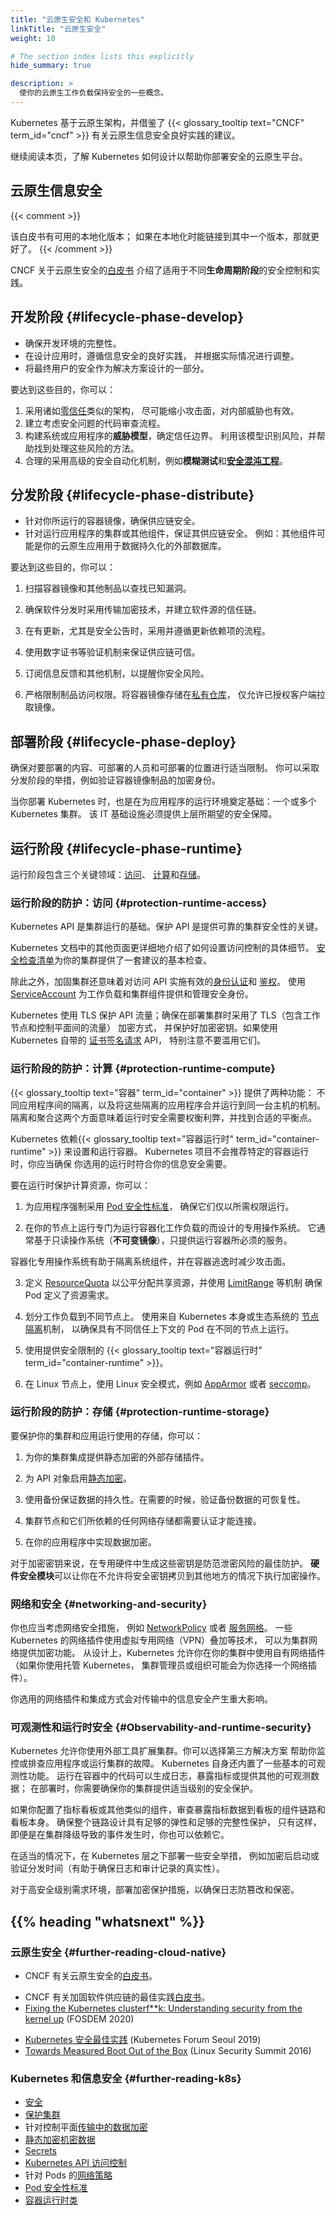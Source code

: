 ```yaml
---
title: "云原生安全和 Kubernetes"
linkTitle: "云原生安全"
weight: 10

# The section index lists this explicitly
hide_summary: true

description: >
  使你的云原生工作负载保持安全的一些概念。
---
```

<!--
---
title: "Cloud Native Security and Kubernetes"
linkTitle: "Cloud Native Security"
weight: 10

# The section index lists this explicitly
hide_summary: true

description: >
  Concepts for keeping your cloud-native workload secure.
---
-->
<!-- 
Kubernetes is based on a cloud-native architecture, and draws on advice from the
{{< glossary_tooltip text="CNCF" term_id="cncf" >}} about good practice for
cloud native information security. 
-->
Kubernetes 基于云原生架构，并借鉴了
{{< glossary_tooltip text="CNCF" term_id="cncf" >}}
有关云原生信息安全良好实践的建议。

<!--
Read on through this page for an overview of how Kubernetes is designed to
help you deploy a secure cloud native platform.
-->
继续阅读本页，了解 Kubernetes 如何设计以帮助你部署安全的云原生平台。

<!--
## Cloud native information security
-->
## 云原生信息安全

{{< comment >}}
<!--
There are localized versions available of this whitepaper; if you can link to one of those
when localizing, that's even better.
-->
该白皮书有可用的本地化版本；
如果在本地化时能链接到其中一个版本，那就更好了。
{{< /comment >}}

<!--
The CNCF [white paper](https://github.com/cncf/tag-security/blob/main/community/resources/security-whitepaper/v2/CNCF_cloud-native-security-whitepaper-May2022-v2.pdf)
on cloud native security defines security controls and practices that are
appropriate to different _lifecycle phases_.
-->
CNCF 关于云原生安全的[白皮书](https://github.com/cncf/tag-security/blob/main/security-whitepaper/v1/cloud-native-security-whitepaper-simplified-chinese.md)
介绍了适用于不同**生命周期阶段**的安全控制和实践。

<!--
## _Develop_ lifecycle phase {#lifecycle-phase-develop}
-->
## **开发**阶段 {#lifecycle-phase-develop}

<!--
- Ensure the integrity of development environments.
- Design applications following good practice for information security,
  appropriate for your context.
- Consider end user security as part of solution design.
-->
- 确保开发环境的完整性。
- 在设计应用时，遵循信息安全的良好实践，
   并根据实际情况进行调整。
- 将最终用户的安全作为解决方案设计的一部分。

<!--
To achieve this, you can:
-->
要达到这些目的，你可以：

<!--
1. Adopt an architecture, such as [zero trust](https://glossary.cncf.io/zero-trust-architecture/),
   that minimizes attack surfaces, even for internal threats.
1. Define a code review process that considers security concerns.
1. Build a _threat model_ of your system or application that identifies
   trust boundaries. Use that to model to identify risks and to help find
   ways to treat those risks.
1. Incorporate advanced security automation, such as _fuzzing_ and
   [security chaos engineering](https://glossary.cncf.io/security-chaos-engineering/),
   where it's justified.
-->
1. 采用诸如[零信任](https://glossary.cncf.io/zh-cn/zero-trust-architecture/)类似的架构，
   尽可能缩小攻击面，对内部威胁也有效。
2. 建立考虑安全问题的代码审查流程。
3. 构建系统或应用程序的**威胁模型**，确定信任边界。
   利用该模型识别风险，并帮助找到处理这些风险的方法。
4. 合理的采用高级的安全自动化机制，例如**模糊测试**和[**安全混沌工程**](https://glossary.cncf.io/zh-cn/security-chaos-engineering/)。

<!--
## _Distribute_ lifecycle phase {#lifecycle-phase-distribute}
-->
## **分发**阶段 {#lifecycle-phase-distribute}

<!--
- Ensure the security of the supply chain for container images you execute.
- Ensure the security of the supply chain for the cluster and other components
  that execute your application. An example of another component might be an
  external database that your cloud-native application uses for persistence.
-->
- 针对你所运行的容器镜像，确保供应链安全。
- 针对运行应用程序的集群或其他组件，保证其供应链安全。
   例如：其他组件可能是你的云原生应用用于数据持久化的外部数据库。

<!--
To achieve this, you can:
-->
要达到这些目的，你可以：

<!--
1. Scan container images and other artifacts for known vulnerabilities.
-->
1. 扫描容器镜像和其他制品以查找已知漏洞。
<!--
1. Ensure that software distribution uses encryption in transit, with
   a chain of trust for the software source.
-->
2. 确保软件分发时采用传输加密技术，并建立软件源的信任链。
<!--
1. Adopt and follow processes to update dependencies when updates are
   available, especially in response to security announcements.
-->
3. 在有更新，尤其是安全公告时，采用并遵循更新依赖项的流程。
<!--
1. Use validation mechanisms such as digital certificates for supply
   chain assurance.
-->
4. 使用数字证书等验证机制来保证供应链可信。
<!--
1. Subscribe to feeds and other mechanisms to alert you to security
   risks.
-->
5. 订阅信息反馈和其他机制，以提醒你安全风险。
<!--
1. Restrict access to artifacts. Place container images in a
   [private registry](/docs/concepts/containers/images/#using-a-private-registry)
   that only allows authorized clients to pull images.
-->
6. 严格限制制品访问权限。将容器镜像存储在[私有仓库](/zh-cn/docs/concepts/containers/images/#using-a-private-registry)，
   仅允许已授权客户端拉取镜像。

<!--
## _Deploy_ lifecycle phase {#lifecycle-phase-deploy}
-->
## **部署**阶段 {#lifecycle-phase-deploy}

<!--
Ensure appropriate restrictions on what can be deployed, who can deploy it,
and where it can be deployed to.
You can enforce measures from the _distribute_ phase, such as verifying the
cryptographic identity of container image artifacts.
-->
确保对要部署的内容、可部署的人员和可部署的位置进行适当限制。
你可以采取分发阶段的举措，例如验证容器镜像制品的加密身份。

<!--
When you deploy Kubernetes, you also set the foundation for your
applications' runtime environment: a Kubernetes cluster (or
multiple clusters).
That IT infrastructure must provide the security guarantees that higher
layers expect.
-->
当你部署 Kubernetes 时，也是在为应用程序的运行环境奠定基础：一个或多个 Kubernetes 集群。
该 IT 基础设施必须提供上层所期望的安全保障。

<!--
## _Runtime_ lifecycle phase {#lifecycle-phase-runtime}
-->
## 运行阶段 {#lifecycle-phase-runtime}

<!--
The Runtime phase comprises three critical areas: [access](#protection-runtime-access),
[compute](#protection-runtime-compute), and [storage](#protection-runtime-storage).
-->
运行阶段包含三个关键领域：[访问](#protection-runtime-access)、
[计算](#protection-runtime-compute)和[存储](#protection-runtime-storage)。


<!--
### Runtime protection: access {#protection-runtime-access}
-->
### 运行阶段的防护：访问 {#protection-runtime-access}

<!--
The Kubernetes API is what makes your cluster work. Protecting this API is key
to providing effective cluster security.
-->
Kubernetes API 是集群运行的基础。保护 API 是提供可靠的集群安全性的关键。

<!--
Other pages in the Kubernetes documentation have more detail about how to set up
specific aspects of access control. The [security checklist](/docs/concepts/security/security-checklist/)
has a set of suggested basic checks for your cluster.
-->
Kubernetes 文档中的其他页面更详细地介绍了如何设置访问控制的具体细节。
[安全检查清单](/zh-cn/docs/concepts/security/security-checklist/)为你的集群提供了一套建议的基本检查。

<!--
Beyond that, securing your cluster means implementing effective
[authentication](/docs/concepts/security/controlling-access/#authentication) and
[authorization](/docs/concepts/security/controlling-access/#authorization) for API access. Use [ServiceAccounts](/docs/concepts/security/service-accounts/) to
provide and manage security identities for workloads and cluster
components.
-->
除此之外，加固集群还意味着对访问 API 实施有效的[身份认证](/zh-cn/docs/concepts/security/controlling-access/#authentication)和
[鉴权](/zh-cn/docs/concepts/security/controlling-access/#authorization)。
使用 [ServiceAccount](/zh-cn/docs/concepts/security/service-accounts/) 
为工作负载和集群组件提供和管理安全身份。

<!--
Kubernetes uses TLS to protect API traffic; make sure to deploy the cluster using
TLS (including for traffic between nodes and the control plane), and protect the
encryption keys. If you use Kubernetes' own API for
[CertificateSigningRequests](/docs/reference/access-authn-authz/certificate-signing-requests/#certificate-signing-requests),
pay special attention to restricting misuse there.
-->
Kubernetes 使用 TLS 保护 API 流量；确保在部署集群时采用了 TLS（包含工作节点和控制平面间的流量） 加密方式，
并保护好加密密钥。如果使用 Kubernetes 自带的
[证书签名请求](/zh-cn/docs/reference/access-authn-authz/certificate-signing-requests/#certificate-signing-requests) API，
特别注意不要滥用它们。

<!--
### Runtime protection: compute {#protection-runtime-compute}
-->
### 运行阶段的防护：计算 {#protection-runtime-compute}

<!--
{{< glossary_tooltip text="Containers" term_id="container" >}} provide two
things: isolation between different applications, and a mechanism to combine
those isolated applications to run on the same host computer. Those two
aspects, isolation and aggregation, mean that runtime security involves
identifying trade-offs and finding an appropriate balance.
-->
{{< glossary_tooltip text="容器" term_id="container" >}} 提供了两种功能：
不同应用程序间的隔离，以及将这些隔离的应用程序合并运行到同一台主机的机制。
隔离和聚合这两个方面意味着运行时安全需要权衡利弊，并找到合适的平衡点。

<!--
Kubernetes relies on a {{< glossary_tooltip text="container runtime" term_id="container-runtime" >}}
to actually set up and run containers. The Kubernetes project does
not recommend a specific container runtime and you should make sure that
the runtime(s) that you choose meet your information security needs.
-->
Kubernetes 依赖{{< glossary_tooltip text="容器运行时" term_id="container-runtime" >}}
来设置和运行容器。 Kubernetes 项目不会推荐特定的容器运行时，你应当确保
你选用的运行时符合你的信息安全需要。
<!--
To protect your compute at runtime, you can:
-->
要在运行时保护计算资源，你可以：

<!--
1. Enforce [Pod security standards](/docs/concepts/security/pod-security-standards/)
   for applications, to help ensure they run with only the necessary privileges.
-->
1. 为应用程序强制采用 [Pod 安全性标准](/zh-cn/docs/concepts/security/pod-security-standards/)，
   确保它们仅以所需权限运行。
<!--
1. Run a specialized operating system on your nodes that is designed specifically
   for running containerized workloads. This is typically based on a read-only
   operating system (_immutable image_) that provides only the services
   essential for running containers.
-->
2. 在你的节点上运行专门为运行容器化工作负载的而设计的专用操作系统。
   它通常基于只读操作系统（**不可变镜像**），只提供运行容器所必须的服务。

<!--
   Container-specific operating systems help to isolate system components and
   present a reduced attack surface in case of a container escape. 
-->
   容器化专用操作系统有助于隔离系统组件，并在容器逃逸时减少攻击面。
<!--
1. Define [ResourceQuotas](/docs/concepts/policy/resource-quotas/) to
   fairly allocate shared resources, and use
   mechanisms such as [LimitRanges](/docs/concepts/policy/limit-range/)
   to ensure that Pods specify their resource requirements.
-->
3. 定义 [ResourceQuota](/zh-cn/docs/concepts/policy/resource-quotas/)
   以公平分配共享资源，并使用
   [LimitRange](/zh-cn/docs/concepts/policy/limit-range/) 等机制
   确保 Pod 定义了资源需求。
<!--
1. Partition workloads across different nodes.
   Use [node isolation](/docs/concepts/scheduling-eviction/assign-pod-node/#node-isolation-restriction)
   mechanisms, either from Kubernetes itself or from the ecosystem, to ensure that
   Pods with different trust contexts are run on separate sets of nodes.
-->
4. 划分工作负载到不同节点上。
   使用来自 Kubernetes 本身或生态系统的
   [节点隔离](/zh-cn/docs/concepts/scheduling-eviction/assign-pod-node/#node-isolation-restriction)机制，
   以确保具有不同信任上下文的 Pod 在不同的节点上运行。

<!--
1. Use a {{< glossary_tooltip text="container runtime" term_id="container-runtime" >}}
   that provides security restrictions.
-->
5. 使用提供安全限制的
   {{< glossary_tooltip text="容器运行时" term_id="container-runtime" >}}。
   
<!--
1. On Linux nodes, use a Linux security module such as [AppArmor](/docs/tutorials/security/apparmor/)
   or [seccomp](/docs/tutorials/security/seccomp/).
-->
6. 在 Linux 节点上，使用 Linux 安全模式，例如 [AppArmor](/zh-cn/docs/tutorials/security/apparmor/)
  或者 [seccomp](zh-cn/docs/tutorials/security/seccomp/)。

<!--
### Runtime protection: storage {#protection-runtime-storage}
-->
### 运行阶段的防护：存储 {#protection-runtime-storage}

<!--
To protect storage for your cluster and the applications that run there, you can: 
-->
要保护你的集群和应用运行使用的存储，你可以：

<!--
1. Integrate your cluster with an external storage plugin that provides encryption at
   rest for volumes.
-->
1. 为你的集群集成提供静态加密的外部存储插件。
<!--
1. Enable [encryption at rest](/docs/tasks/administer-cluster/encrypt-data/) for
   API objects.
-->
2. 为 API 对象启用[静态加密](/zh-cn/docs/tasks/administer-cluster/encrypt-data/)。
<!--
1. Protect data durability using backups. Verify that you can restore these, whenever you need to.
-->
3. 使用备份保证数据的持久性。在需要的时候，验证备份数据的可恢复性。
<!--
1. Authenticate connections between cluster nodes and any network storage they rely
   upon.
-->
4. 集群节点和它们所依赖的任何网络存储都需要认证才能连接。
<!--
1. Implement data encryption within your own application.
-->
5. 在你的应用程序中实现数据加密。

<!--
For encryption keys, generating these within specialized hardware provides
the best protection against disclosure risks. A _hardware security module_
can let you perform cryptographic operations without allowing the security
key to be copied elsewhere.
-->
对于加密密钥来说，在专用硬件中生成这些密钥是防范泄密风险的最佳防护。
**硬件安全模块**可以让你在不允许将安全密钥拷贝到其他地方的情况下执行加密操作。

<!--
### Networking and security
-->
### 网络和安全 {#networking-and-security}

<!--
You should also consider network security measures, such as
[NetworkPolicy](/docs/concepts/services-networking/network-policies/) or a
[service mesh](https://glossary.cncf.io/service-mesh/).
Some network plugins for Kubernetes provide encryption for your
cluster network, using technologies such as a virtual
private network (VPN) overlay.
By design, Kubernetes lets you use your own networking plugin for your
cluster (if you use managed Kubernetes, the person or organization
managing your cluster may have chosen a network plugin for you).
-->
你也应当考虑网络安全措施，
例如 [NetworkPolicy](/zh-cn/docs/concepts/services-networking/network-policies/) 或者
[服务网格](https://glossary.cncf.io/zh-cn/service-mesh/)。
一些 Kubernetes 的网络插件使用虚拟专用网络（VPN）叠加等技术，
可以为集群网络提供加密功能。
从设计上，Kubernetes 允许你在你的集群中使用自有网络插件（如果你使用托管 Kubernetes，
集群管理员或组织可能会为你选择一个网络插件）。

<!--
The network plugin you choose and the way you integrate it can have a
strong impact on the security of information in transit.
-->
你选用的网络插件和集成方式会对传输中的信息安全产生重大影响。

<!--
### Observability and runtime security
-->
### 可观测性和运行时安全 {#Observability-and-runtime-security}

<!--
Kubernetes lets you extend your cluster with extra tooling. You can set up third
party solutions to help you monitor or troubleshoot your applications and the
clusters they are running. You also get some basic observability features built
in to Kubernetes itself. Your code running in containers can generate logs,
publish metrics or provide other observability data; at deploy time, you need to
make sure your cluster provides an appropriate level of protection there.
-->
Kubernetes 允许你使用外部工具扩展集群。你可以选择第三方解决方案
帮助你监控或排查应用程序或运行集群的故障。
Kubernetes 自身还内置了一些基本的可观测性功能。
运行在容器中的代码可以生成日志，暴露指标或提供其他的可观测数据；
在部署时，你需要确保你的集群提供适当级别的安全保护。

<!--
If you set up a metrics dashboard or something similar, review the chain of components
that populate data into that dashboard, as well as the dashboard itself. Make sure
that the whole chain is designed with enough resilience and enough integrity protection
that you can rely on it even during an incident where your cluster might be degraded.
-->
如果你配置了指标看板或其他类似的组件，审查暴露指标数据到看板的组件链路和看板本身。
确保整个链路设计具有足够的弹性和足够的完整性保护，
只有这样，即便是在集群降级导致的事件发生时，你也可以依赖它。

<!--
Where appropriate, deploy security measures below the level of Kubernetes
itself, such as cryptographically measured boot, or authenticated distribution
of time (which helps ensure the fidelity of logs and audit records).
-->
在适当的情况下，在 Kubernetes 层之下部署一些安全举措，
例如加密后启动或验证分发时间（有助于确保日志和审计记录的真实性）。

<!--
For a high assurance environment, deploy cryptographic protections to ensure that
logs are both tamper-proof and confidential.
-->
对于高安全级别需求环境，部署加密保护措施，以确保日志防篡改和保密。

## {{% heading "whatsnext" %}}

<!--
### Cloud native security {#further-reading-cloud-native}
-->
### 云原生安全 {#further-reading-cloud-native}

<!--
* CNCF [white paper](https://github.com/cncf/tag-security/blob/main/community/resources/security-whitepaper/v2/CNCF_cloud-native-security-whitepaper-May2022-v2.pdf)
  on cloud native security.
-->
* CNCF 有关云原生安全的[白皮书](https://github.com/cncf/tag-security/blob/main/community/resources/security-whitepaper/v2/CNCF_cloud-native-security-whitepaper-May2022-v2.pdf)。
<!--
* CNCF [white paper](https://github.com/cncf/tag-security/blob/f80844baaea22a358f5b20dca52cd6f72a32b066/supply-chain-security/supply-chain-security-paper/CNCF_SSCP_v1.pdf)
  on good practices for securing a software supply chain.
-->
* CNCF 有关加固软件供应链的最佳实践[白皮书](https://github.com/cncf/tag-security/blob/f80844baaea22a358f5b20dca52cd6f72a32b066/supply-chain-security/supply-chain-security-paper/CNCF_SSCP_v1.pdf)。
* [Fixing the Kubernetes clusterf\*\*k: Understanding security from the kernel up](https://archive.fosdem.org/2020/schedule/event/kubernetes/) (FOSDEM 2020)
<!--
* [Kubernetes Security Best Practices](https://www.youtube.com/watch?v=wqsUfvRyYpw) (Kubernetes Forum Seoul 2019)
-->
* [Kubernetes 安全最佳实践](https://www.youtube.com/watch?v=wqsUfvRyYpw) (Kubernetes Forum Seoul 2019)
* [Towards Measured Boot Out of the Box](https://www.youtube.com/watch?v=EzSkU3Oecuw) (Linux Security Summit 2016)

<!--
### Kubernetes and information security {#further-reading-k8s}
-->
### Kubernetes 和信息安全 {#further-reading-k8s}

<!--
* [Kubernetes security](/docs/concepts/security/)
* [Securing your cluster](/docs/tasks/administer-cluster/securing-a-cluster/)
* [Data encryption in transit](/docs/tasks/tls/managing-tls-in-a-cluster/) for the control plane
* [Data encryption at rest](/docs/tasks/administer-cluster/encrypt-data/)
* [Secrets in Kubernetes](/docs/concepts/configuration/secret/)
* [Controlling Access to the Kubernetes API](/docs/concepts/security/controlling-access)
* [Network policies](/docs/concepts/services-networking/network-policies/) for Pods
* [Pod security standards](/docs/concepts/security/pod-security-standards/)
* [RuntimeClasses](/docs/concepts/containers/runtime-class)
-->
* [安全](/zh-cn/docs/concepts/security/)
* [保护集群](/zh-cn/docs/tasks/administer-cluster/securing-a-cluster/)
* 针对控制平面[传输中的数据加密](/zh-cn/docs/tasks/tls/managing-tls-in-a-cluster/) 
* [静态加密机密数据](/zh-cn/docs/tasks/administer-cluster/encrypt-data/)
* [Secrets](/zh-cn/docs/concepts/configuration/secret/)
* [Kubernetes API 访问控制](/zh-cn/docs/concepts/security/controlling-access)
* 针对 Pods 的[网络策略](/zh-cn/docs/concepts/services-networking/network-policies/) 
* [Pod 安全性标准](/zh-cn/docs/concepts/security/pod-security-standards/)
* [容器运行时类](/zh-cn/docs/concepts/containers/runtime-class)
